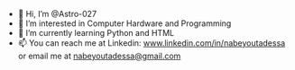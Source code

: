 - 👋 Hi, I’m @Astro-027
- 👀 I’m interested in Computer Hardware and Programming
- 🌱 I’m currently learning Python and HTML
- 📫 You can reach me at
Linkedin: www.linkedin.com/in/nabeyoutadessa or email me at nabeyoutadessa@gmail.com


<!---
Astro-027/Astro-027 is a ✨ special ✨ repository because its `README.md` (this file) appears on your GitHub profile.
You can click the Preview link to take a look at your changes.
--->
